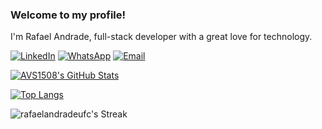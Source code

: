 ### Welcome to my profile!

I'm Rafael Andrade, full-stack developer with a great love for technology.


<p align="left">  
 <a href="https://www.linkedin.com/in/rafaelandrades/"><img alt="LinkedIn" src="https://img.shields.io/badge/Linkedin-blue?style=flat&logo=linkedin&logoColor=white"></a>
 <a href="https://web.whatsapp.com/send/?phone=5588996203845&text=Ol%C3%A1%2C+visitei+seu+Github%21%0A%0A&type=phone_number&app_absent=0"><img alt="WhatsApp" src="https://img.shields.io/badge/Rafael%20Andrade-brightgreen?style=appveyor&logo=whatsapp&logoColor=white"></a>
 <a href="mailto:arkikis181@gmail.com"><img alt="Email" src="https://img.shields.io/badge/arkikis181%40gmail.com-red?style=appveyor&logo=gmail&logoColor=white"></a>
</p>

[![AVS1508's GitHub Stats](https://github-readme-stats.vercel.app/api/?username=rafaelandradeufc&theme=vue&count_private=true&show_icons=true&include_all_commits=true)](https://github.com/rafaelandradeufc)

[![Top Langs](https://github-readme-stats.vercel.app/api/top-langs/?username=rafaelandradeufc&theme=vue&count_private=true&show_icons=true)](https://github.com/rafaelandradeufc)

![rafaelandradeufc's Streak](https://github-readme-streak-stats.herokuapp.com/?user=rafaelandradeufc&theme=dark&hide_border=false)
